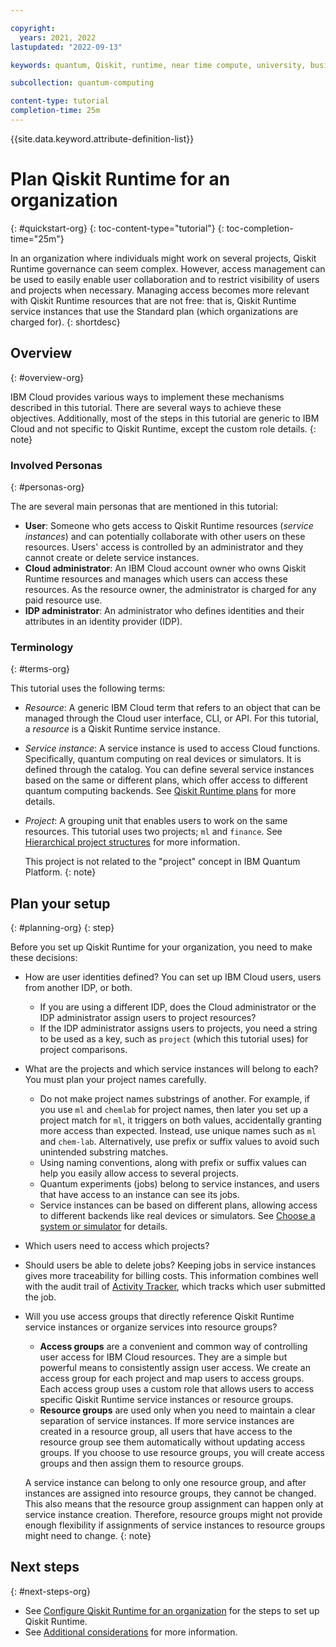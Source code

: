 ```yaml
---

copyright:
  years: 2021, 2022
lastupdated: "2022-09-13"

keywords: quantum, Qiskit, runtime, near time compute, university, business, organization

subcollection: quantum-computing

content-type: tutorial
completion-time: 25m
---
```


{{site.data.keyword.attribute-definition-list}}

# Plan Qiskit Runtime for an organization
{: #quickstart-org}
{: toc-content-type="tutorial"}
{: toc-completion-time="25m"}

In an organization where individuals might work on several projects, Qiskit Runtime governance can seem complex. However, access management can be used to easily enable user collaboration and to restrict visibility of users and projects when necessary. Managing access becomes more relevant with Qiskit Runtime resources that are not free: that is, Qiskit Runtime service instances that use the Standard plan (which organizations are charged for).
{: shortdesc}

## Overview
{: #overview-org}

IBM Cloud provides various ways to implement these mechanisms described in this tutorial. There are several ways to achieve these objectives. Additionally, most of the steps in this tutorial are generic to IBM Cloud and not specific to Qiskit Runtime, except the custom role details.
{: note}

### Involved Personas
{: #personas-org}

The are several main personas that are mentioned in this tutorial:

* **User**: Someone who gets access to Qiskit Runtime resources (_service instances_) and can potentially collaborate with other users on these resources. Users' access is controlled by an administrator and they cannot create or delete service instances.
* **Cloud administrator**: An IBM Cloud account owner who owns Qiskit Runtime resources and manages which users can access these resources. As the resource owner, the administrator is charged for any paid resource use.
* **IDP administrator**: An administrator who defines identities and their attributes in an identity provider (IDP).

### Terminology
{: #terms-org}

This tutorial uses the following terms:

* _Resource_: A generic IBM Cloud term that refers to an object that can be managed through the Cloud user interface, CLI, or API. For this tutorial, a _resource_ is a Qiskit Runtime service instance.
* _Service instance_: A service instance is used to access Cloud functions. Specifically, quantum computing on real devices or simulators. It is defined through the catalog. You can define several service instances based on the same or different plans, which offer access to different quantum computing backends. See [Qiskit Runtime plans](/docs/quantum-computing?topic=quantum-computing-plans) for more details.
* _Project_: A grouping unit that enables users to work on the same resources. This tutorial uses two projects; `ml` and `finance`. See [Hierarchical project structures](/docs/quantum-computing?topic=quantum-computing-considerations-org#nest-org) for more information.

   This project is not related to the "project" concept in IBM Quantum Platform.
   {: note}

## Plan your setup
{: #planning-org}
{: step}

Before you set up Qiskit Runtime for your organization, you need to make these decisions:

* How are user identities defined? You can set up IBM Cloud users, users from another IDP, or both.
   * If you are using a different IDP, does the Cloud administrator or the IDP administrator assign users to project resources?
   * If the IDP administrator assigns users to projects, you need a string to be used as a key, such as `project` (which this tutorial uses) for project comparisons.
* What are the projects and which service instances will belong to each? You must plan your project names carefully.
   * Do not make project names substrings of another. For example, if you use `ml` and `chemlab` for project names, then later you set up a project match for `ml`, it triggers on both values, accidentally granting more access than expected. Instead, use unique names such as `ml` and `chem-lab`. Alternatively, use prefix or suffix values to avoid such unintended substring matches.
   * Using naming conventions, along with prefix or suffix values can help you easily allow access to several projects. 
   * Quantum experiments (jobs) belong to service instances, and users that have access to an instance can see its jobs.
   * Service instances can be based on different plans, allowing access to different backends like real devices or simulators. See [Choose a system or simulator](/docs/quantum-computing?topic=quantum-computing-choose-backend) for details.
* Which users need to access which projects?
* Should users be able to delete jobs? Keeping jobs in service instances gives more traceability for billing costs. This information combines well with the audit trail of [Activity Tracker](/docs/quantum-computing?topic=quantum-computing-considerations-org), which tracks which user submitted the job.
* Will you use access groups that directly reference Qiskit Runtime service instances or organize services into resource groups?
   * **Access groups** are a convenient and common way of controlling user access for IBM Cloud resources. They are a simple but powerful means to consistently assign user access. We create an access group for each project and map users to access groups. Each access group uses a custom role that allows users to access specific Qiskit Runtime service instances or resource groups.
   * **Resource groups** are used only when you need to maintain a clear separation of service instances. If more service instances are created in a resource group, all users that have access to the resource group see them automatically without updating access groups. If you choose to use resource groups, you will create access groups and then assign them to resource groups.

   A service instance can belong to only one resource group, and after instances are assigned into resource groups, they cannot be changed. This also means that the resource group assignment can  happen only at service instance creation. Therefore, resource groups might not provide enough flexibility if assignments of service instances to resource groups might need to change.
   {: note}

## Next steps
{: #next-steps-org}

* See [Configure Qiskit Runtime for an organization](/docs/quantum-computing?topic=quantum-computing-get-started-steps-org) for the steps to set up Qiskit Runtime.
* See [Additional considerations](/docs/quantum-computing?topic=quantum-computing-considerations-org) for more information. 
